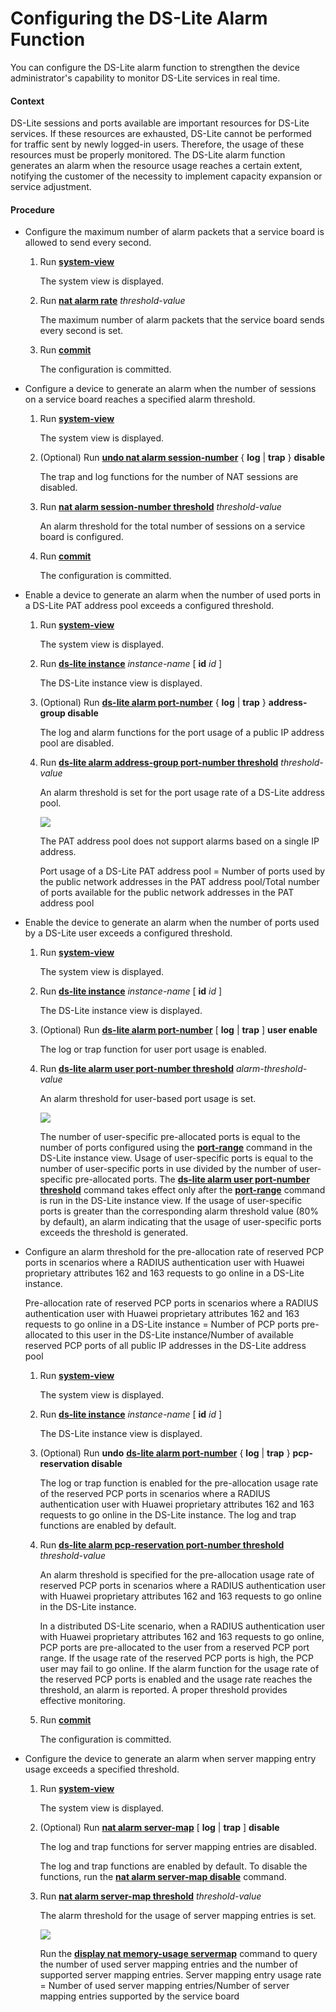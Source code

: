 Configuring the DS-Lite Alarm Function
======================================

You can configure the DS-Lite alarm function to strengthen the device administrator's capability to monitor DS-Lite services in real time.

#### Context

DS-Lite sessions and ports available are important resources for DS-Lite services. If these resources are exhausted, DS-Lite cannot be performed for traffic sent by newly logged-in users. Therefore, the usage of these resources must be properly monitored. The DS-Lite alarm function generates an alarm when the resource usage reaches a certain extent, notifying the customer of the necessity to implement capacity expansion or service adjustment.


#### Procedure

* Configure the maximum number of alarm packets that a service board is allowed to send every second.
  1. Run [**system-view**](cmdqueryname=system-view)
     
     
     
     The system view is displayed.
  2. Run [**nat alarm rate**](cmdqueryname=nat+alarm+rate) *threshold-value*
     
     
     
     The maximum number of alarm packets that the service board sends every second is set.
  3. Run [**commit**](cmdqueryname=commit)
     
     
     
     The configuration is committed.
* Configure a device to generate an alarm when the number of sessions on a service board reaches a specified alarm threshold.
  1. Run [**system-view**](cmdqueryname=system-view)
     
     
     
     The system view is displayed.
  2. (Optional) Run [**undo nat alarm session-number**](cmdqueryname=undo+nat+alarm+session-number) { **log** | **trap** } **disable**
     
     
     
     The trap and log functions for the number of NAT sessions are disabled.
  3. Run [**nat alarm session-number threshold**](cmdqueryname=nat+alarm+session-number+threshold) *threshold-value*
     
     
     
     An alarm threshold for the total number of sessions on a service board is configured.
  4. Run [**commit**](cmdqueryname=commit)
     
     
     
     The configuration is committed.
* Enable a device to generate an alarm when the number of used ports in a DS-Lite PAT address pool exceeds a configured threshold.
  1. Run [**system-view**](cmdqueryname=system-view)
     
     
     
     The system view is displayed.
  2. Run [**ds-lite instance**](cmdqueryname=ds-lite+instance) *instance-name* [ **id** *id* ]
     
     
     
     The DS-Lite instance view is displayed.
  3. (Optional) Run [**ds-lite alarm port-number**](cmdqueryname=ds-lite+alarm+port-number) { **log** | **trap** } **address-group disable**
     
     
     
     The log and alarm functions for the port usage of a public IP address pool are disabled.
  4. Run [**ds-lite alarm address-group port-number threshold**](cmdqueryname=ds-lite+alarm+address-group+port-number+threshold) *threshold-value*
     
     
     
     An alarm threshold is set for the port usage rate of a DS-Lite address pool.
     
     
     
     ![](../../../../public_sys-resources/note_3.0-en-us.png) 
     
     The PAT address pool does not support alarms based on a single IP address.
     
     Port usage of a DS-Lite PAT address pool = Number of ports used by the public network addresses in the PAT address pool/Total number of ports available for the public network addresses in the PAT address pool
* Enable the device to generate an alarm when the number of ports used by a DS-Lite user exceeds a configured threshold.
  1. Run [**system-view**](cmdqueryname=system-view)
     
     
     
     The system view is displayed.
  2. Run [**ds-lite instance**](cmdqueryname=ds-lite+instance) *instance-name* [ **id** *id* ]
     
     
     
     The DS-Lite instance view is displayed.
  3. (Optional) Run [**ds-lite alarm port-number**](cmdqueryname=ds-lite+alarm+port-number) [ **log** | **trap** ] **user enable**
     
     
     
     The log or trap function for user port usage is enabled.
  4. Run [**ds-lite alarm user port-number threshold**](cmdqueryname=ds-lite+alarm+user+port-number+threshold) *alarm-threshold-value*
     
     
     
     An alarm threshold for user-based port usage is set.
     
     
     
     ![](../../../../public_sys-resources/note_3.0-en-us.png) 
     
     The number of user-specific pre-allocated ports is equal to the number of ports configured using the [**port-range**](cmdqueryname=port-range) command in the DS-Lite instance view. Usage of user-specific ports is equal to the number of user-specific ports in use divided by the number of user-specific pre-allocated ports. The [**ds-lite alarm user port-number threshold**](cmdqueryname=ds-lite+alarm+user+port-number+threshold) command takes effect only after the [**port-range**](cmdqueryname=port-range) command is run in the DS-Lite instance view. If the usage of user-specific ports is greater than the corresponding alarm threshold value (80% by default), an alarm indicating that the usage of user-specific ports exceeds the threshold is generated.
* Configure an alarm threshold for the pre-allocation rate of reserved PCP ports in scenarios where a RADIUS authentication user with Huawei proprietary attributes 162 and 163 requests to go online in a DS-Lite instance. 
  
  
  
  Pre-allocation rate of reserved PCP ports in scenarios where a RADIUS authentication user with Huawei proprietary attributes 162 and 163 requests to go online in a DS-Lite instance = Number of PCP ports pre-allocated to this user in the DS-Lite instance/Number of available reserved PCP ports of all public IP addresses in the DS-Lite address pool
  
  
  
  1. Run [**system-view**](cmdqueryname=system-view)
     
     
     
     The system view is displayed.
  2. Run [**ds-lite instance**](cmdqueryname=ds-lite+instance) *instance-name* [ **id** *id* ]
     
     
     
     The DS-Lite instance view is displayed.
  3. (Optional) Run **undo** [**ds-lite alarm port-number**](cmdqueryname=ds-lite+alarm+port-number) { **log** | **trap** } **pcp-reservation disable**
     
     
     
     The log or trap function is enabled for the pre-allocation usage rate of the reserved PCP ports in scenarios where a RADIUS authentication user with Huawei proprietary attributes 162 and 163 requests to go online in the DS-Lite instance. The log and trap functions are enabled by default.
  4. Run [**ds-lite alarm pcp-reservation port-number threshold**](cmdqueryname=ds-lite+alarm+pcp-reservation+port-number+threshold) *threshold-value*
     
     
     
     An alarm threshold is specified for the pre-allocation usage rate of reserved PCP ports in scenarios where a RADIUS authentication user with Huawei proprietary attributes 162 and 163 requests to go online in the DS-Lite instance.
     
     
     
     In a distributed DS-Lite scenario, when a RADIUS authentication user with Huawei proprietary attributes 162 and 163 requests to go online, PCP ports are pre-allocated to the user from a reserved PCP port range. If the usage rate of the reserved PCP ports is high, the PCP user may fail to go online. If the alarm function for the usage rate of the reserved PCP ports is enabled and the usage rate reaches the threshold, an alarm is reported. A proper threshold provides effective monitoring.
  5. Run [**commit**](cmdqueryname=commit)
     
     
     
     The configuration is committed.
* Configure the device to generate an alarm when server mapping entry usage exceeds a specified threshold.
  1. Run [**system-view**](cmdqueryname=system-view)
     
     
     
     The system view is displayed.
  2. (Optional) Run [**nat alarm server-map**](cmdqueryname=nat+alarm+server-map) [ **log** | **trap** ] **disable**
     
     
     
     The log and trap functions for server mapping entries are disabled.
     
     
     
     The log and trap functions are enabled by default. To disable the functions, run the [**nat alarm server-map disable**](cmdqueryname=nat+alarm+server-map+disable) command.
  3. Run [**nat alarm server-map threshold**](cmdqueryname=nat+alarm+server-map+threshold) *threshold-value*
     
     
     
     The alarm threshold for the usage of server mapping entries is set.
     
     
     
     ![](../../../../public_sys-resources/note_3.0-en-us.png) 
     
     Run the [**display nat memory-usage servermap**](cmdqueryname=display+nat+memory-usage+servermap) command to query the number of used server mapping entries and the number of supported server mapping entries. Server mapping entry usage rate = Number of used server mapping entries/Number of server mapping entries supported by the service board